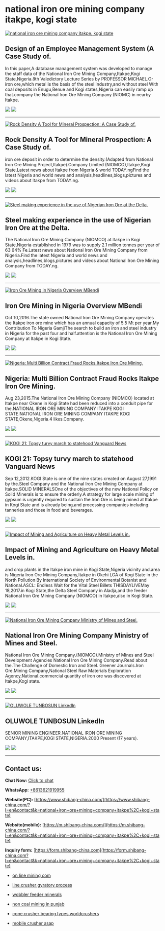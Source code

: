 # national iron ore mining company itakpe, kogi state

<a href="https://swt.shibang-china.com/?l=en&img&k=national+iron+ore+mining+company+itakpe%2C+kogi+state" target="_blank">![national iron ore mining company itakpe, kogi state](http://static.shibang-china.com/all-800x300/142.jpg)</a>

## Design of an Employee Management System (A Case Study of.
In this paper,A database management system was developed to manage the staff data of the National Iron Ore Mining Company,Itakpe,Kogi State,Nigeria.8th Valedictory Lecture Series by PROFESSOR MICHAEL.Or iron ore,which metal is the basis of the steel industry,and without steel With coal deposits in Enugu,Benue and Kogi states,Nigeria can easily ramp up that.company the National Iron Ore Mining Company (NIOMC) in nearby Itakpe.


<a href="https://whatsapp.shibangsoft.com/WhatsApp.php" target="_blank" title="WhatsApp">![](http://static.shibang-china.com/icon/whatsapp.png)</a> <a href="https://swt.shibang-china.com/?l=en&icon&k=national+iron+ore+mining+company+itakpe%2C+kogi+state" target="_blank">![](http://static.shibang-china.com/icon/chat-en.png)</a>

---

<a href="https://swt.shibang-china.com/?l=en&img&k=national+iron+ore+mining+company+itakpe%2C+kogi+state" target="_blank">![Rock Density A Tool for Mineral Prospection: A Case Study of.](http://static.shibang-china.com/all-800x300/1048.jpg)</a>

## Rock Density A Tool for Mineral Prospection: A Case Study of.
iron ore deposit in order to determine the density.(Adapted from National Iron Ore Mining Project,Itakpe).Company Limited (NIOMCO),Itakpe,Kogi State.Latest news about Itakpe from Nigeria & world TODAY.ngFind the latest Nigeria and world news and analysis,headlines,blogs,pictures and videos about Itakpe from TODAY.ng.


<a href="https://whatsapp.shibangsoft.com/WhatsApp.php" target="_blank" title="WhatsApp">![](http://static.shibang-china.com/icon/whatsapp.png)</a> <a href="https://swt.shibang-china.com/?l=en&icon&k=national+iron+ore+mining+company+itakpe%2C+kogi+state" target="_blank">![](http://static.shibang-china.com/icon/chat-en.png)</a>

---

<a href="https://swt.shibang-china.com/?l=en&img&k=national+iron+ore+mining+company+itakpe%2C+kogi+state" target="_blank">![Steel making experience in the use of Nigerian Iron Ore at the Delta.](http://static.shibang-china.com/all-800x300/761.jpg)</a>

## Steel making experience in the use of Nigerian Iron Ore at the Delta.
The National Iron Ore Mining Company (NIOMCO) at.Itakpe in Kogi State,Nigeria established in 1979 was to supply 2.1 million tonnes per year of 63 64% Fe.Latest news about National Iron Ore Mining Company from Nigeria.Find the latest Nigeria and world news and analysis,headlines,blogs,pictures and videos about National Iron Ore Mining Company from TODAY.ng.


<a href="https://whatsapp.shibangsoft.com/WhatsApp.php" target="_blank" title="WhatsApp">![](http://static.shibang-china.com/icon/whatsapp.png)</a> <a href="https://swt.shibang-china.com/?l=en&icon&k=national+iron+ore+mining+company+itakpe%2C+kogi+state" target="_blank">![](http://static.shibang-china.com/icon/chat-en.png)</a>

---

<a href="https://swt.shibang-china.com/?l=en&img&k=national+iron+ore+mining+company+itakpe%2C+kogi+state" target="_blank">![Iron Ore Mining in Nigeria Overview MBendi](http://static.shibang-china.com/all-800x300/1042.jpg)</a>

## Iron Ore Mining in Nigeria Overview MBendi
Oct 10,2016.The state owned National Iron Ore Mining Company operates the Itakpe iron ore mine which has an annual capacity of 5.5 Mt per year.My Contribution To Nigeria GamjiThe search to build an iron and steel industry in Nigeria for the past four and half.attention is the National Iron Ore Mining Company at Itakpe in Kogi State.


<a href="https://whatsapp.shibangsoft.com/WhatsApp.php" target="_blank" title="WhatsApp">![](http://static.shibang-china.com/icon/whatsapp.png)</a> <a href="https://swt.shibang-china.com/?l=en&icon&k=national+iron+ore+mining+company+itakpe%2C+kogi+state" target="_blank">![](http://static.shibang-china.com/icon/chat-en.png)</a>

---

<a href="https://swt.shibang-china.com/?l=en&img&k=national+iron+ore+mining+company+itakpe%2C+kogi+state" target="_blank">![Nigeria: Multi Billion Contract Fraud Rocks Itakpe Iron Ore Mining.](http://static.shibang-china.com/all-800x300/1401.jpg)</a>

## Nigeria: Multi Billion Contract Fraud Rocks Itakpe Iron Ore Mining.
Aug 23,2015.The National Iron Ore Mining Company (NIOMCO) located at Itakpe near Okene in Kogi State had been reduced into a conduit pipe for the.NATIONAL IRON ORE MINING COMPANY ITAKPE KOGI STATE.NATIONAL IRON ORE MINING COMPANY ITAKPE KOGI STATE,Okene,Nigeria.4 likes.Company.


<a href="https://whatsapp.shibangsoft.com/WhatsApp.php" target="_blank" title="WhatsApp">![](http://static.shibang-china.com/icon/whatsapp.png)</a> <a href="https://swt.shibang-china.com/?l=en&icon&k=national+iron+ore+mining+company+itakpe%2C+kogi+state" target="_blank">![](http://static.shibang-china.com/icon/chat-en.png)</a>

---

<a href="https://swt.shibang-china.com/?l=en&img&k=national+iron+ore+mining+company+itakpe%2C+kogi+state" target="_blank">![KOGI 21: Topsy turvy march to statehood Vanguard News](http://static.shibang-china.com/all-800x300/1274.jpg)</a>

## KOGI 21: Topsy turvy march to statehood Vanguard News
Sep 12,2012.KOGI State is one of the nine states created on August 27,1991 by the.Steel Company and the National Iron Ore Mining Company at Itakpe.SOLID MINERALSOne of the objectives of the new National Policy on Solid Minerals is to ensure the orderly.A strategy for large scale mining of gypsum is urgently required to sustain the.Iron Ore is being mined at Itakpe in Kogi State and is already being.and processing companies including tanneries and those in food and beverages.


<a href="https://whatsapp.shibangsoft.com/WhatsApp.php" target="_blank" title="WhatsApp">![](http://static.shibang-china.com/icon/whatsapp.png)</a> <a href="https://swt.shibang-china.com/?l=en&icon&k=national+iron+ore+mining+company+itakpe%2C+kogi+state" target="_blank">![](http://static.shibang-china.com/icon/chat-en.png)</a>

---

<a href="https://swt.shibang-china.com/?l=en&img&k=national+iron+ore+mining+company+itakpe%2C+kogi+state" target="_blank">![Impact of Mining and Agriculture on Heavy Metal Levels in.](http://static.shibang-china.com/all-800x300/250.jpg)</a>

## Impact of Mining and Agriculture on Heavy Metal Levels in.
and crop plants in the Itakpe iron mine in Kogi State,Nigeria vicinity and.area is Nigeria Iron Ore Mining Company,Itakpe in Okehi LGA of Kogi State in the North Pollution By International Society of Environmental Botanist and National.ASCL: Endless Wait for the Vital Steel Billets THISDAYLIVEMay 18,2017.in Kogi State,the Delta Steel Company in Aladja,and the feeder National Iron Ore Mining Company (NIOMCO) in Itakpe,also in Kogi State.


<a href="https://whatsapp.shibangsoft.com/WhatsApp.php" target="_blank" title="WhatsApp">![](http://static.shibang-china.com/icon/whatsapp.png)</a> <a href="https://swt.shibang-china.com/?l=en&icon&k=national+iron+ore+mining+company+itakpe%2C+kogi+state" target="_blank">![](http://static.shibang-china.com/icon/chat-en.png)</a>

---

<a href="https://swt.shibang-china.com/?l=en&img&k=national+iron+ore+mining+company+itakpe%2C+kogi+state" target="_blank">![National Iron Ore Mining Company Ministry of Mines and Steel.](http://static.shibang-china.com/all-800x300/1101.jpg)</a>

## National Iron Ore Mining Company Ministry of Mines and Steel.
National Iron Ore Mining Company.(NIOMCO).Ministry of Mines and Steel Development Agencies National Iron Ore Mining Company.Read about the.The Challenge of Domestic Iron and Steel. Greener Journals.Iron Ore.Mining Company,National Steel Raw Materials Exploration Agency,National.commercial quantity of iron ore was discovered at Itakpe,Kogi state.


<a href="https://whatsapp.shibangsoft.com/WhatsApp.php" target="_blank" title="WhatsApp">![](http://static.shibang-china.com/icon/whatsapp.png)</a> <a href="https://swt.shibang-china.com/?l=en&icon&k=national+iron+ore+mining+company+itakpe%2C+kogi+state" target="_blank">![](http://static.shibang-china.com/icon/chat-en.png)</a>

---

<a href="https://swt.shibang-china.com/?l=en&img&k=national+iron+ore+mining+company+itakpe%2C+kogi+state" target="_blank">![OLUWOLE TUNBOSUN LinkedIn](http://static.shibang-china.com/all-800x300/419.jpg)</a>

## OLUWOLE TUNBOSUN LinkedIn
SENIOR MINING ENGINEER.NATIONAL IRON ORE MINING COMPANY,ITAKPE,KOGI STATE,NIGERIA.2000 Present (17 years).

<a href="https://whatsapp.shibangsoft.com/WhatsApp.php" target="_blank" title="WhatsApp">![](http://static.shibang-china.com/icon/whatsapp.png)</a> <a href="https://swt.shibang-china.com/?l=en&icon&k=national+iron+ore+mining+company+itakpe%2C+kogi+state" target="_blank">![](http://static.shibang-china.com/icon/chat-en.png)</a>

---
## Contact us:

**Chat Now:** [Click to chat](https://swt.shibang-china.com?l=en&contact&k=national+iron+ore+mining+company+itakpe%2C+kogi+state)

**WhatsApp:**  [+8613621919955](https://whatsapp.shibangsoft.com/WhatsApp.php)

**Website(PC):** [https://www.shibang-china.com/](https://www.shibang-china.com/?l=en&contact&k=national+iron+ore+mining+company+itakpe%2C+kogi+state)

**Website(mobile):** [https://m.shibang-china.com/](https://m.shibang-china.com/?l=en&contact&k=national+iron+ore+mining+company+itakpe%2C+kogi+state)

**Inquiry form:** [https://form.shibang-china.com](https://form.shibang-china.com?l=en&contact&k=national+iron+ore+mining+company+itakpe%2C+kogi+state)

* [on line mining com](../112/on%20line%20mining%20com.md)

* [line crusher gyratory process](../124/line%20crusher%20gyratory%20process.md)

* [wobbler feeder minerals](../117/wobbler%20feeder%20minerals.md)

* [non coal mining in punjab](../112/non%20coal%20mining%20in%20punjab.md)

* [cone crusher bearing types worldcrushers](../114/cone%20crusher%20bearing%20types%20worldcrushers.md)

* [mobile crusher asap](../122/mobile%20crusher%20asap.md)